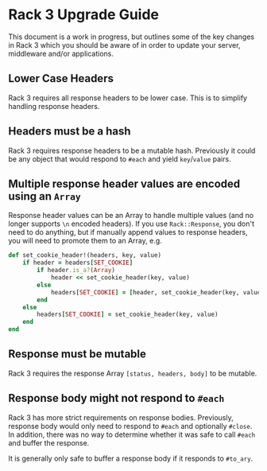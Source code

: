 # Rack 3 Upgrade Guide

This document is a work in progress, but outlines some of the key changes in Rack 3 which you should be aware of in order to update your server, middleware and/or applications.

## Lower Case Headers

Rack 3 requires all response headers to be lower case. This is to simplify handling response headers.

## Headers must be a hash

Rack 3 requires response headers to be a mutable hash. Previously it could be any object that would respond to `#each` and yield `key`/`value` pairs.

## Multiple response header values are encoded using an `Array`

Response header values can be an Array to handle multiple values (and no longer supports `\n` encoded headers). If you use `Rack::Response`, you don't need to do anything, but if manually append values to response headers, you will need to promote them to an Array, e.g.

```ruby
def set_cookie_header!(headers, key, value)
	if header = headers[SET_COOKIE]
		if header.is_a?(Array)
			header << set_cookie_header(key, value)
		else
			headers[SET_COOKIE] = [header, set_cookie_header(key, value)]
		end
	else
		headers[SET_COOKIE] = set_cookie_header(key, value)
	end
end
```

## Response must be mutable

Rack 3 requires the response Array `[status, headers, body]` to be mutable.

## Response body might not respond to `#each`

Rack 3 has more strict requirements on response bodies. Previously, response body would only need to respond to `#each` and optionally `#close`. In addition, there was no way to determine whether it was safe to call `#each` and buffer the response.

It is generally only safe to buffer a response body if it responds to `#to_ary`.
